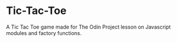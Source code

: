 # Tic-Tac-Toe

A Tic Tac Toe game made for The Odin Project lesson on Javascript modules and factory functions. 